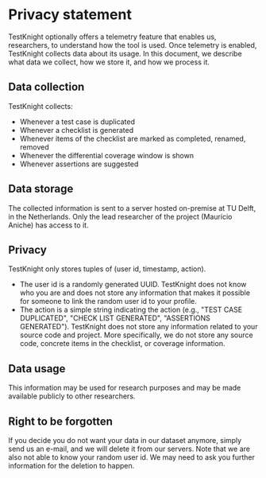 # Privacy statement

TestKnight optionally offers a telemetry feature that enables us, researchers, to understand how the tool is used. 
Once telemetry is enabled, TestKnight collects data about its usage. 
In this document, we describe what data we collect, how we store it, and how we process it.

## Data collection

TestKnight collects:

- Whenever a test case is duplicated
- Whenever a checklist is generated
- Whenever items of the checklist are marked as completed, renamed, removed
- Whenever the differential coverage window is shown
- Whenever assertions are suggested

## Data storage

The collected information is sent to a server hosted on-premise at TU Delft, in the Netherlands. Only the lead researcher of the project
(Maurício Aniche) has access to it. 

## Privacy

TestKnight only stores tuples of (user id, timestamp, action). 

- The user id is a randomly generated UUID. TestKnight does not know who you are and does not store any information that makes it possible for someone to link the random user id to your profile.
- The action is a simple string indicating the action (e.g., "TEST CASE DUPLICATED", "CHECK LIST GENERATED", "ASSERTIONS GENERATED"). TestKnight does not store any information related to your source code and project. More specifically, we do not store any source code, concrete items in the checklist, or coverage information.

## Data usage

This information may be used for research purposes and may be made available publicly to other researchers.

## Right to be forgotten

If you decide you do not want your data in our dataset anymore, simply send us an e-mail, and we will delete it from our servers. Note that we are also not able to know your random user id. We may need to ask you further information for the deletion to happen.

